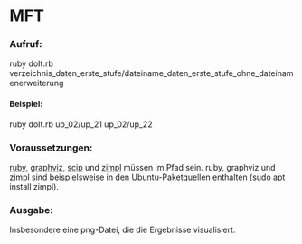 # MFT

### Aufruf:
ruby doIt.rb verzeichnis_daten_erste_stufe/dateiname_daten_erste_stufe_ohne_dateinamenerweiterung

#### Beispiel:
ruby doIt.rb up_02/up_21 up_02/up_22

### Voraussetzungen:
[ruby](https://www.ruby-lang.org/en/), [graphviz](https://www.graphviz.org/), [scip](https://scip.zib.de/index.php#download) und [zimpl](https://zimpl.zib.de/) müssen im Pfad sein. ruby, graphviz und zimpl sind beispielsweise in den Ubuntu-Paketquellen enthalten (sudo apt install zimpl).

### Ausgabe:
Insbesondere eine png-Datei, die die Ergebnisse visualisiert.
